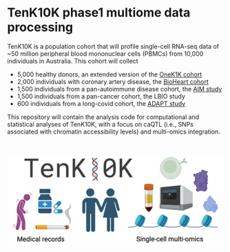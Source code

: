 # TenK10K phase1 multiome data processing

TenK10K is a population cohort that will profile single-cell RNA-seq data of ~50 million peripheral blood mononuclear cells (PBMCs) from 10,000 individuals in Australia. This cohort will collect
- 5,000 healthy donors, an extended version of the [OneK1K cohort](https://www.science.org/doi/10.1126/science.abf3041)
- 2,000 individuals with coronary artery disease, the [BioHeart cohort](https://www.heartresearch.com.au/research/bioheart/)
- 1,500 individuals from a pan-autoimmune disease cohort, the [AIM study](https://www.mrc.unsw.edu.au/australian-inflammatory-bowel-disease-microbiome-study)
- 1,500 individuals from a pan-cancer cohort, the LBIO study
- 600 individuals from a long-covid cohort, the [ADAPT study](https://www.svhs.org.au/research-education/participating-in-research-trials/adapt-study)

<!-- potentially also from [HOPE Research Program](https://www.garvan.org.au/research/collaboration/hope-research) -->
This repository will contain the analysis code for computational and statistical analyses of TenK10K, with a focus on caQTL (i.e., SNPs associated with chromatin accessibility levels) and multi-omics integration.

<br>

![Tenk10K](https://github.com/powellgenomicslab/tenk10k_phase1_multiome/blob/main/Figures/TenK10K_icon_poster.png)

